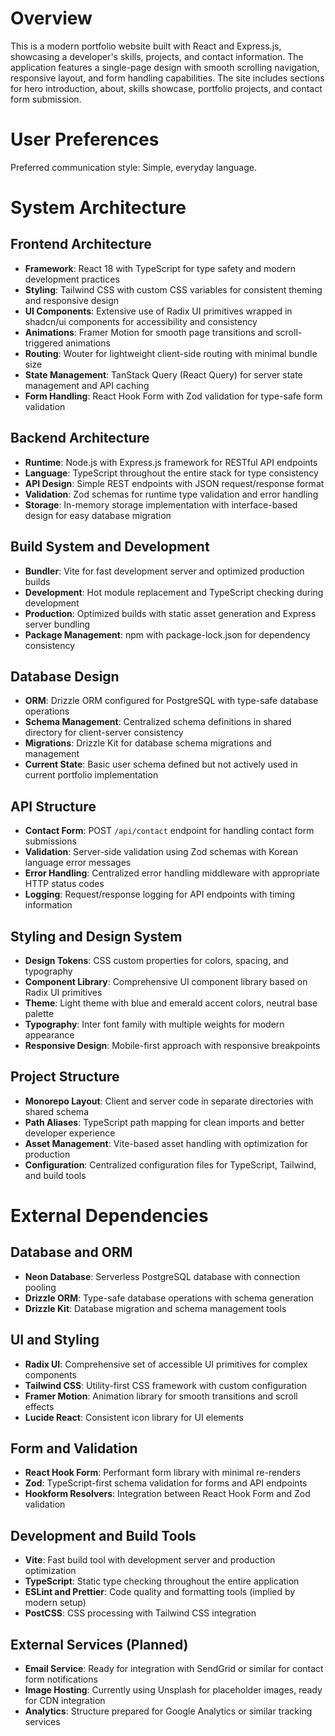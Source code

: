 # Overview

This is a modern portfolio website built with React and Express.js, showcasing a developer's skills, projects, and contact information. The application features a single-page design with smooth scrolling navigation, responsive layout, and form handling capabilities. The site includes sections for hero introduction, about, skills showcase, portfolio projects, and contact form submission.

# User Preferences

Preferred communication style: Simple, everyday language.

# System Architecture

## Frontend Architecture
- **Framework**: React 18 with TypeScript for type safety and modern development practices
- **Styling**: Tailwind CSS with custom CSS variables for consistent theming and responsive design
- **UI Components**: Extensive use of Radix UI primitives wrapped in shadcn/ui components for accessibility and consistency
- **Animations**: Framer Motion for smooth page transitions and scroll-triggered animations
- **Routing**: Wouter for lightweight client-side routing with minimal bundle size
- **State Management**: TanStack Query (React Query) for server state management and API caching
- **Form Handling**: React Hook Form with Zod validation for type-safe form validation

## Backend Architecture
- **Runtime**: Node.js with Express.js framework for RESTful API endpoints
- **Language**: TypeScript throughout the entire stack for type consistency
- **API Design**: Simple REST endpoints with JSON request/response format
- **Validation**: Zod schemas for runtime type validation and error handling
- **Storage**: In-memory storage implementation with interface-based design for easy database migration

## Build System and Development
- **Bundler**: Vite for fast development server and optimized production builds
- **Development**: Hot module replacement and TypeScript checking during development
- **Production**: Optimized builds with static asset generation and Express server bundling
- **Package Management**: npm with package-lock.json for dependency consistency

## Database Design
- **ORM**: Drizzle ORM configured for PostgreSQL with type-safe database operations
- **Schema Management**: Centralized schema definitions in shared directory for client-server consistency
- **Migrations**: Drizzle Kit for database schema migrations and management
- **Current State**: Basic user schema defined but not actively used in current portfolio implementation

## API Structure
- **Contact Form**: POST `/api/contact` endpoint for handling contact form submissions
- **Validation**: Server-side validation using Zod schemas with Korean language error messages
- **Error Handling**: Centralized error handling middleware with appropriate HTTP status codes
- **Logging**: Request/response logging for API endpoints with timing information

## Styling and Design System
- **Design Tokens**: CSS custom properties for colors, spacing, and typography
- **Component Library**: Comprehensive UI component library based on Radix UI primitives
- **Theme**: Light theme with blue and emerald accent colors, neutral base palette
- **Typography**: Inter font family with multiple weights for modern appearance
- **Responsive Design**: Mobile-first approach with responsive breakpoints

## Project Structure
- **Monorepo Layout**: Client and server code in separate directories with shared schema
- **Path Aliases**: TypeScript path mapping for clean imports and better developer experience
- **Asset Management**: Vite-based asset handling with optimization for production
- **Configuration**: Centralized configuration files for TypeScript, Tailwind, and build tools

# External Dependencies

## Database and ORM
- **Neon Database**: Serverless PostgreSQL database with connection pooling
- **Drizzle ORM**: Type-safe database operations with schema generation
- **Drizzle Kit**: Database migration and schema management tools

## UI and Styling
- **Radix UI**: Comprehensive set of accessible UI primitives for complex components
- **Tailwind CSS**: Utility-first CSS framework with custom configuration
- **Framer Motion**: Animation library for smooth transitions and scroll effects
- **Lucide React**: Consistent icon library for UI elements

## Form and Validation
- **React Hook Form**: Performant form library with minimal re-renders
- **Zod**: TypeScript-first schema validation for forms and API endpoints
- **Hookform Resolvers**: Integration between React Hook Form and Zod validation

## Development and Build Tools
- **Vite**: Fast build tool with development server and production optimization
- **TypeScript**: Static type checking throughout the entire application
- **ESLint and Prettier**: Code quality and formatting tools (implied by modern setup)
- **PostCSS**: CSS processing with Tailwind CSS integration

## External Services (Planned)
- **Email Service**: Ready for integration with SendGrid or similar for contact form notifications
- **Image Hosting**: Currently using Unsplash for placeholder images, ready for CDN integration
- **Analytics**: Structure prepared for Google Analytics or similar tracking services